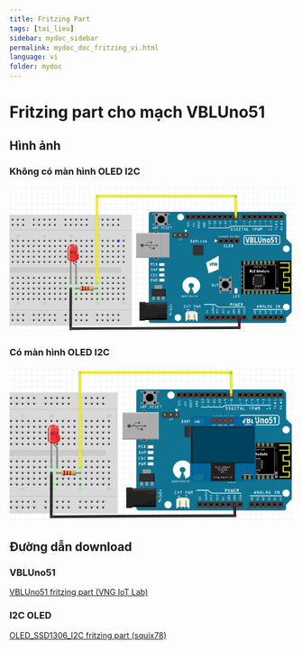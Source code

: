```yaml
---
title: Fritzing Part
tags: [tai_lieu]
sidebar: mydoc_sidebar
permalink: mydoc_doc_fritzing_vi.html
language: vi
folder: mydoc
---
```


# Fritzing part cho mạch VBLUno51

## Hình ảnh

### Không có màn hình OLED I2C
![](images/fritzing/vbluno51_frizting.png) 

### Có màn hình OLED I2C
![](images/fritzing/vbluno51_frizting_oled.png) 


## Đường dẫn download

### VBLUno51
[VBLUno51 fritzing part (VNG IoT Lab)](https://goo.gl/FmGqKi) 

### I2C OLED
[OLED_SSD1306_I2C fritzing part (squix78)](https://github.com/squix78/esp8266-fritzing-parts/tree/master/OLED_SSD1306_I2C_128x64) 